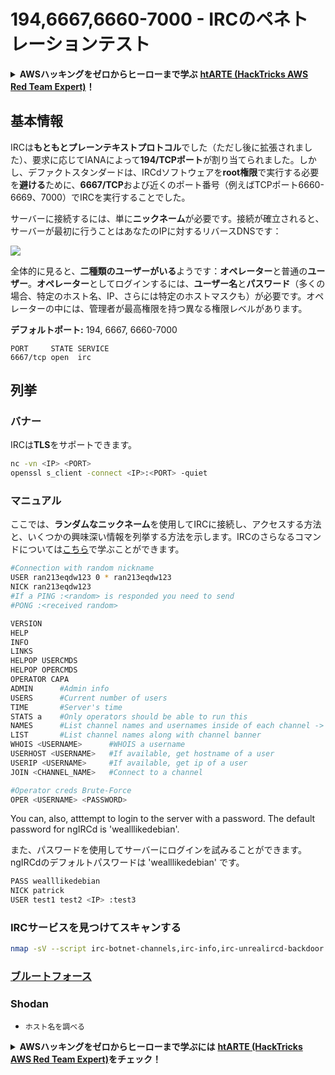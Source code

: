 # 194,6667,6660-7000 - IRCのペネトレーションテスト

<details>

<summary><strong>AWSハッキングをゼロからヒーローまで学ぶ</strong> <a href="https://training.hacktricks.xyz/courses/arte"><strong>htARTE (HackTricks AWS Red Team Expert)</strong></a><strong>！</strong></summary>

HackTricksをサポートする他の方法:

* **HackTricksにあなたの会社を広告したい**、または**HackTricksをPDFでダウンロードしたい**場合は、[**サブスクリプションプラン**](https://github.com/sponsors/carlospolop)をチェックしてください！
* [**公式のPEASS & HackTricksグッズ**](https://peass.creator-spring.com)を入手する
* [**The PEASS Family**](https://opensea.io/collection/the-peass-family)を発見する、私たちの独占的な[**NFTs**](https://opensea.io/collection/the-peass-family)のコレクション
* 💬 [**Discordグループ**](https://discord.gg/hRep4RUj7f)や[**テレグラムグループ**](https://t.me/peass)に**参加する**、または**Twitter** 🐦 [**@carlospolopm**](https://twitter.com/carlospolopm)を**フォローする**。
* **HackTricks**と[**HackTricks Cloud**](https://github.com/carlospolop/hacktricks-cloud)のgithubリポジトリにPRを提出して、あなたのハッキングのコツを共有する。

</details>

## 基本情報

IRCは**もともとプレーンテキストプロトコル**でした（ただし後に拡張されました）、要求に応じてIANAによって**194/TCPポート**が割り当てられました。しかし、デファクトスタンダードは、IRCdソフトウェアを**root権限**で実行する必要を**避ける**ために、**6667/TCP**および近くのポート番号（例えばTCPポート6660-6669、7000）でIRCを実行することでした。

サーバーに接続するには、単に**ニックネーム**が必要です。接続が確立されると、サーバーが最初に行うことはあなたのIPに対するリバースDNSです：

![](https://lh5.googleusercontent.com/C9AbjS9Jn4GvZJ-syptvebGU2jtI4p1UmLsmkBj3--utdFjft1B3Qfij3GDiUqxyp9wq\_mbupVdUtfW-\_rSo1W\_EPFZzCQ7iHSn7-DK3l4-BfylIHluQBNrDWxO0lxCuAMz8EkQ9oi9jwDlH6A)

全体的に見ると、**二種類のユーザーがいる**ようです：**オペレーター**と普通の**ユーザー**。**オペレーター**としてログインするには、**ユーザー名**と**パスワード**（多くの場合、特定のホスト名、IP、さらには特定のホストマスクも）が必要です。オペレーターの中には、管理者が最高権限を持つ異なる権限レベルがあります。

**デフォルトポート:** 194, 6667, 6660-7000
```
PORT     STATE SERVICE
6667/tcp open  irc
```
## 列挙

### バナー

IRCは**TLS**をサポートできます。
```bash
nc -vn <IP> <PORT>
openssl s_client -connect <IP>:<PORT> -quiet
```
### マニュアル

ここでは、**ランダムなニックネーム**を使用してIRCに接続し、アクセスする方法と、いくつかの興味深い情報を列挙する方法を示します。IRCのさらなるコマンドについては[こちら](https://en.wikipedia.org/wiki/List\_of\_Internet\_Relay\_Chat\_commands#USERIP)で学ぶことができます。
```bash
#Connection with random nickname
USER ran213eqdw123 0 * ran213eqdw123
NICK ran213eqdw123
#If a PING :<random> is responded you need to send
#PONG :<received random>

VERSION
HELP
INFO
LINKS
HELPOP USERCMDS
HELPOP OPERCMDS
OPERATOR CAPA
ADMIN      #Admin info
USERS      #Current number of users
TIME       #Server's time
STATS a    #Only operators should be able to run this
NAMES      #List channel names and usernames inside of each channel -> Nombre del canal y nombre de las personas que estan dentro
LIST       #List channel names along with channel banner
WHOIS <USERNAME>      #WHOIS a username
USERHOST <USERNAME>   #If available, get hostname of a user
USERIP <USERNAME>     #If available, get ip of a user
JOIN <CHANNEL_NAME>   #Connect to a channel

#Operator creds Brute-Force
OPER <USERNAME> <PASSWORD>
```
You can, also, atttempt to login to the server with a password. The default password for ngIRCd is 'wealllikedebian'.

また、パスワードを使用してサーバーにログインを試みることができます。ngIRCdのデフォルトパスワードは 'wealllikedebian' です。
```bash
PASS wealllikedebian
NICK patrick
USER test1 test2 <IP> :test3
```
### **IRCサービスを見つけてスキャンする**
```bash
nmap -sV --script irc-botnet-channels,irc-info,irc-unrealircd-backdoor -p 194,6660-7000 <ip>
```
### [ブルートフォース](../generic-methodologies-and-resources/brute-force.md#irc)

### Shodan

* `ホスト名を調べる`

<details>

<summary><strong>AWSハッキングをゼロからヒーローまで学ぶには</strong> <a href="https://training.hacktricks.xyz/courses/arte"><strong>htARTE (HackTricks AWS Red Team Expert)</strong></a><strong>をチェック！</strong></summary>

HackTricksをサポートする他の方法:

* **HackTricksにあなたの会社を広告したい**、または**HackTricksをPDFでダウンロードしたい**場合は、[**サブスクリプションプラン**](https://github.com/sponsors/carlospolop)をチェックしてください！
* [**公式PEASS & HackTricksグッズ**](https://peass.creator-spring.com)を入手する
* [**The PEASS Family**](https://opensea.io/collection/the-peass-family)を発見し、独占的な[**NFTs**](https://opensea.io/collection/the-peass-family)のコレクションをチェックする
* 💬 [**Discordグループ**](https://discord.gg/hRep4RUj7f)に**参加する**か、[**テレグラムグループ**](https://t.me/peass)に参加する、または**Twitter** 🐦 [**@carlospolopm**](https://twitter.com/carlospolopm)を**フォローする**。
* [**HackTricks**](https://github.com/carlospolop/hacktricks)と[**HackTricks Cloud**](https://github.com/carlospolop/hacktricks-cloud)のgithubリポジトリにPRを提出して、あなたのハッキングのコツを**共有する**。

</details>

